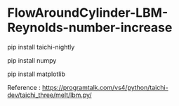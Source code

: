# FlowAroundCylinder-LBM-Reynolds-number-increase

pip install taichi-nightly

pip install numpy

pip install matplotlib

Reference : https://programtalk.com/vs4/python/taichi-dev/taichi_three/melt/lbm.py/
